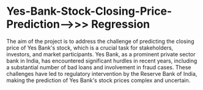 # Yes-Bank-Stock-Closing-Price-Prediction-->>> Regression

The aim of the project is to address the challenge of predicting the closing price of Yes Bank's stock, which is a crucial task for stakeholders, investors, and market participants. Yes Bank, as a prominent private sector bank in India, has encountered significant hurdles in recent years, including a substantial number of bad loans and involvement in fraud cases. These challenges have led to regulatory intervention by the Reserve Bank of India, making the prediction of Yes Bank's stock prices complex and uncertain.

